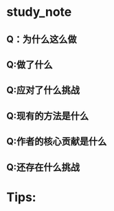 # study_note

## Q：为什么这么做

## Q:做了什么

## Q:应对了什么挑战

## Q:现有的方法是什么

## Q:作者的核心贡献是什么

## Q:还存在什么挑战

# Tips:
